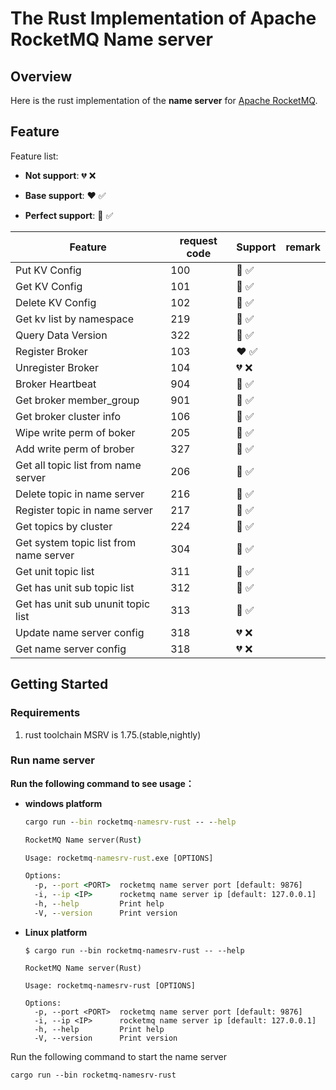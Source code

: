 # The Rust Implementation of Apache RocketMQ Name server

## Overview

Here is the rust implementation of the **name server** for [Apache RocketMQ](https://rocketmq.apache.org/). 

## Feature

Feature list:

- **Not support**: :broken_heart: :x: 

- **Base support**: :heart: :white_check_mark:

- **Perfect support**: :sparkling_heart: :white_check_mark:

| Feature                                | request code | Support                              | remark |
| -------------------------------------- | ------------ |--------------------------------------|--------|
| Put KV Config                          | 100          | :sparkling_heart: :white_check_mark: |        |
| Get KV Config                          | 101          | :sparkling_heart: :white_check_mark: |        |
| Delete KV Config                       | 102          | :sparkling_heart: :white_check_mark: |        |
| Get kv list by namespace               | 219          | :sparkling_heart: :white_check_mark: |        |
| Query Data Version                     | 322          | :sparkling_heart: :white_check_mark: |        |
| Register Broker                        | 103          | :heart: :white_check_mark:           |        |
| Unregister Broker                      | 104          | :broken_heart: :x:                   |        |
| Broker Heartbeat                       | 904          | :sparkling_heart: :white_check_mark: |        |
| Get broker member_group                | 901          | :sparkling_heart: :white_check_mark: |        |
| Get broker cluster info                | 106          | :sparkling_heart: :white_check_mark: |        |
| Wipe write perm of boker               | 205          | :sparkling_heart: :white_check_mark: |        |
| Add write perm of brober               | 327          | :sparkling_heart: :white_check_mark: |        |
| Get all topic list from name server    | 206          | :sparkling_heart: :white_check_mark: |        |
| Delete topic in name server            | 216          | :sparkling_heart: :white_check_mark: |        |
| Register topic in name server          | 217          | :sparkling_heart: :white_check_mark: |        |
| Get topics by cluster                  | 224          | :sparkling_heart: :white_check_mark: |        |
| Get system topic list from name server | 304          | :sparkling_heart: :white_check_mark: |        |
| Get unit topic list                    | 311          | :sparkling_heart: :white_check_mark: |        |
| Get has unit sub topic list            | 312          | :sparkling_heart: :white_check_mark: |        |
| Get has unit sub ununit topic list     | 313          | :sparkling_heart: :white_check_mark: |        |
| Update name server config              | 318          | :broken_heart: :x:                   |        |
| Get name server config                 | 318          | :broken_heart: :x:                   |        |

## Getting Started

### Requirements

1. rust toolchain MSRV is 1.75.(stable,nightly)

### Run name server

**Run the following command to see usage：**

- **windows platform**

  ```cmd
  cargo run --bin rocketmq-namesrv-rust -- --help
  
  RocketMQ Name server(Rust)
  
  Usage: rocketmq-namesrv-rust.exe [OPTIONS]
  
  Options:
    -p, --port <PORT>  rocketmq name server port [default: 9876]
    -i, --ip <IP>      rocketmq name server ip [default: 127.0.0.1]
    -h, --help         Print help
    -V, --version      Print version
  ```

- **Linux platform**

  ```shell
  $ cargo run --bin rocketmq-namesrv-rust -- --help
  
  RocketMQ Name server(Rust)
  
  Usage: rocketmq-namesrv-rust [OPTIONS]
  
  Options:
    -p, --port <PORT>  rocketmq name server port [default: 9876]
    -i, --ip <IP>      rocketmq name server ip [default: 127.0.0.1]
    -h, --help         Print help
    -V, --version      Print version
  ```

Run the following command to start the name server

```shell
cargo run --bin rocketmq-namesrv-rust
```

